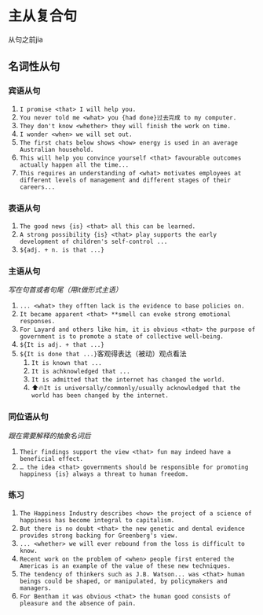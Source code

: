# 主从复合句
从句之前jia

##  名词性从句

### 宾语从句
1. `I promise <that> I will help you.`
2. `You never told me <what> you {had done}过去完成 to my computer.`
3. `They don't know <whether> they will finish the work on time.`
4. `I wonder <when> we will set out.`
5. `The first chats below shows <how> energy is used in an average Australian household.`
6. `This will help you convince yourself <that> favourable outcomes actually happen all the time...`
7. `This requires an understanding of <what> motivates employees at different levels of management and different stages of their careers...`

### 表语从句
1. `The good news {is} <that> all this can be learned.`
2. `A strong possibility {is} <that> play supports the early development of children's self-control ...`
3. `${adj. + n. is that ...}`

### 主语从句
_写在句首或者句尾（用it做形式主语）_
1. `... <what> they offten lack is the evidence to base policies on.`
2. `It became apparent <that> **smell can evoke strong emotional responses.`
3. `For Layard and others like him, it is obvious <that> the purpose of government is to promote a state of collective well-being.`
4. `${It is adj. + that ...}`
5. `${It is done that ...}`客观得表达（被动）观点看法
	1. `It is known that ...`
	2. `It is achknowledged that ...`
	3. `It is admitted that the internet has changed the world.`
	4. ⬆️🔥`It is universally/commonly/usually acknowledged that the world has been changed by the internet.`

### 同位语从句 
_跟在需要解释的抽象名词后_
1. `Their findings support the view <that> fun may indeed have a beneficial effect.`
2. `… the idea <that> governments should be responsible for promoting happiness {is} always a threat to human freedom.`

### 练习
1. `The Happiness Industry describes <how> the project of a science of happiness has become integral to capitalism.`
2. `But there is no doubt <that> the new genetic and dental evidence provides strong backing for Greenberg's view.`
3. `... <whether> we will ever rebound from the loss is difficult to know.`
4. `Recent work on the problem of <when> people first entered the Americas is an example of the value of these new techniques.`
5. `The tendency of thinkers such as J.B. Watson... was <that> human beings could be shaped, or manipulated, by policymakers and managers.`
6. `For Bentham it was obvious <that> the human good consists of pleasure and the absence of pain.`